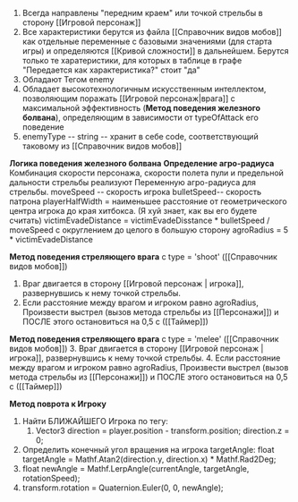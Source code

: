 1. Всегда направлены "передним краем" или точкой стрельбы в сторону [[Игровой персонаж]]
2. Все характеристики берутся из файла [[Справочник видов мобов]] как отдельные переменные с базовыми значениями (для старта игры) и определяются [[Кривой сложности]] в дальнейшем. Берутся только те харатеристики, для которых в таблице в графе "Передается как характеристика?" стоит "да"
3. Обладают Тегом enemy
4. Обладает высокотехнологичным искусственным интеллектом, позволяющим поражать [[Игровой персонаж|врага]] с максимальной эффективность (**Метод поведения железного болвана**), определяющим в зависимости от typeOfAttack его поведение
5. enemyType -- string -- хранит в себе code, соответствующий таковому из [[Справочник видов мобов]]

**Логика поведения железного болвана**
**Определение агро-радиуса**
Комбинация скорости персонажа, скорости полета пули и предельной дальности стрельбы реализуют Переменную агро-радиуса для стрельбы.
moveSpeed -- скорость игрока
bulletSpeed-- скорость патрона
playerHalfWidth = наименьшее расстояние от геометрического центра игрока до края хитбокса. (Я хуй знает, как вы его будете считать)
victimEvadeDistance = victimEvadeDisstance * bulletSpeed / moveSpeed с округлением до целого в большую сторону
agroRadius = 5 * victimEvadeDistance

**Метод поведения стреляющего врага** 
с type = 'shoot' ([[Справочник видов мобов]])
1. Враг двигается в сторону [[Игровой персонаж | игрока]], развернувшись к нему точкой стрельбы. 
2. Если расстояние между врагом и игроком равно agroRadius, Произвести выстрел (вызов метода стрельбы из [[Персонажи]]) и ПОСЛЕ этого остановиться на 0,5 с ([[Таймер]])
   
**Метод поведения стреляющего врага** 
с type = 'melee' ([[Справочник видов мобов]])
3. Враг двигается в сторону [[Игровой персонаж | игрока]], развернувшись к нему точкой стрельбы. 
4. Если расстояние между врагом и игроком равно agroRadius, Произвести выстрел (вызов метода стрельбы из [[Персонажи]]) и ПОСЛЕ этого остановиться на 0,5 с ([[Таймер]])


**Метод поврота к Игроку**
1. Найти БЛИЖАЙШЕГО Игрока по тегу:
	1. Vector3 direction = player.position - transform.position;
        direction.z = 0;
2. Определить конечный угол вращения на игрока targetAngle: float targetAngle = Mathf.Atan2(direction.y, direction.x) * Mathf.Rad2Deg;
3. float newAngle = Mathf.LerpAngle(currentAngle, targetAngle, rotationSpeed);
4. transform.rotation = Quaternion.Euler(0, 0, newAngle);
   